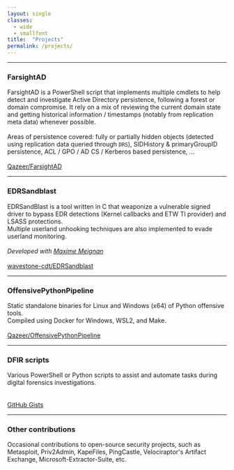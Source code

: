 ```yaml
---
layout: single
classes:
  - wide
  - smallfont
title:  "Projects"
permalink: /projects/
---
```


--------------------------------------------------------------------------------

### FarsightAD

FarsightAD is a PowerShell script that implements multiple cmdlets to
help detect and investigate Active Directory persistence, following a forest or
domain compromise. It rely on a mix of reviewing the current domain state and
getting historical information / timestamps (notably from replication meta
data) whenever possible.​
<br><br> Areas of persistence covered: fully or partially hidden objects
(detected using replication data queried through `DRS`), SIDHistory &
primaryGroupID persistence, ACL / GPO / AD CS / Kerberos based persistence, ...
<br><br>
<i class="fab fa-fw fa-github" aria-hidden="true"></i> [Qazeer/FarsightAD](https://github.com/Qazeer/FarsightAD)

--------------------------------------------------------------------------------

### EDRSandblast

EDRSandBlast is a tool written in C that weaponize a vulnerable signed driver
to bypass EDR detections (Kernel callbacks and ETW TI provider) and LSASS
protections. <br>
Multiple userland unhooking techniques are also implemented to evade userland
monitoring.
<br><br> *Developed with [Maxime Meignan](https://twitter.com/th3m4ks)*
<br><br>
<i class="fab fa-fw fa-github" aria-hidden="true"></i> [wavestone-cdt/EDRSandblast](https://github.com/wavestone-cdt/EDRSandblast)

--------------------------------------------------------------------------------

### OffensivePythonPipeline

Static standalone binaries for Linux and Windows (x64) of Python offensive
tools. <br>
Compiled using Docker for Windows, WSL2, and Make.
<br><br>
<i class="fab fa-fw fa-github" aria-hidden="true"></i> [Qazeer/OffensivePythonPipeline](https://github.com/Qazeer/OffensivePythonPipeline)

--------------------------------------------------------------------------------

### DFIR scripts

Various PowerShell or Python scripts to assist and automate tasks during
digital forensics investigations. <br>
<br><br>
<i class="fab fa-fw fa-github" aria-hidden="true"></i> [GitHub Gists](https://gist.github.com/Qazeer)

--------------------------------------------------------------------------------

### Other contributions

Occasional contributions to open-source security projects, such as Metasploit,
Priv2Admin, KapeFiles, PingCastle, Velociraptor's Artifact Exchange,
Microsoft-Extractor-Suite, etc.
